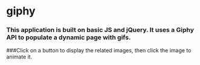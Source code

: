 # giphy

### This application is built on basic JS and jQuery. It uses a Giphy API to populate a dynamic page with gifs.

###Click on a button to display the related images, then click the image to animate it.
